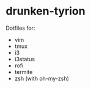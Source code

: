 drunken-tyrion
==============

Dotfiles for:

- vim
- tmux
- i3
- i3status
- rofi
- termite
- zsh (with oh-my-zsh)
